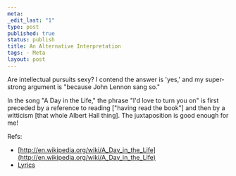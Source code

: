 ```yaml
--- 
meta: 
_edit_last: "1" 
type: post 
published: true 
status: publish 
title: An Alternative Interpretation 
tags: - Meta 
layout: post 
--- 
```


Are intellectual pursuits sexy? I contend the answer is 'yes,' and my super-strong argument is "because John Lennon sang so."

In the song "A Day in the Life," the phrase "I'd love to turn you on" is first preceded by a reference to reading ["having read the book"] and then by a witticism [that whole Albert Hall thing]. The juxtaposition is good enough for me!

Refs:

  * [http://en.wikipedia.org/wiki/A_Day_in_the_Life](http://en.wikipedia.org/wiki/A_Day_in_the_Life)  
  * [Lyrics](http://www.lyricsfreak.com/b/beatles/a+day+in+the+life_10026556.html)